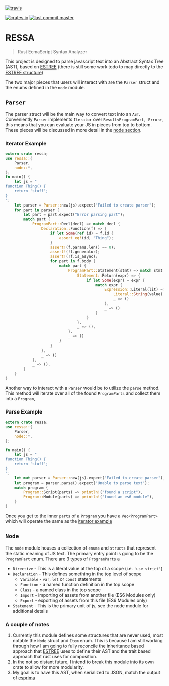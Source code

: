 [![travis](https://img.shields.io/travis/FreeMasen/RESSA.svg)](https://travis-ci.org/FreeMasen/RESSA)
<!-- [![appveyor](https://img.shields.io/appveyor/ci/FreeMasen/RESSA.svg)](https://ci.appveyor.com/project/FreeMasen/RESSA) -->
[![crates.io](https://img.shields.io/crates/v/ressa.svg)](https://crates.io/crates/ressa)
[![last commit master](https://img.shields.io/github/last-commit/FreeMasen/RESSA.svg)](https://github.com/FreeMasen/RESSA/commits/master)
# RESSA
> Rust EcmaScript Syntax Analyzer

This project is designed to parse javascript text into an Abstract Syntax Tree (AST), based on [ESTREE](https://github.com/estree/estree) (there is still some work todo to map directly to the [ESTREE structure](#a-couple-of-notes))


The two major pieces that users will interact with are the `Parser` struct and the enums defined in the `node` module.

## `Parser`

The parser struct will be the main way to convert text into an `AST`.
Conveniently `Parser` implements `Iterator` over `Result<ProgramPart, Error>`,
this means that you can evaluate your JS in pieces from top to bottom. These pieces will be discussed in more detail in the [node section](#node).

### Iterator Example
```rust
extern crate ressa;
use ressa::{
    Parser,
    node::*,
};
fn main() {
    let js = "
function Thing() {
    return 'stuff';
}
";
    let parser = Parser::new(js).expect("Failed to create parser");
    for part in parser {
        let part = part.expect("Error parsing part");
        match part {
            ProgramPart::Decl(decl) => match decl {
                Declaration::Function(f) => {
                    if let Some(ref id) = f.id {
                        assert_eq!(id, "Thing");
                    }
                    assert!(f.params.len() == 0);
                    assert!(!f.generator);
                    assert!(!f.is_async);
                    for part in f.body {
                        match part {
                            ProgramPart::Statement(stmt) => match stmt {
                                Statement::Return(expr) => {
                                    if let Some(expr) = expr {
                                        match expr {
                                            Expression::Literal(lit) => match lit {
                                                Literal::String(value) => assert_eq!(value, String::from("'stuff'")),
                                                _ => ()
                                            },
                                            _ => ()
                                        }
                                    }
                                },
                                _ => (),
                            },
                            _ => ()
                        }
                    }
                },
                _ => ()
            },
            _ => (),
        }
    }
}
```

Another way to interact with a `Parser` would be to utilize the `parse` method. This method will iterate over all of the found `ProgramParts` and collect them into a `Program`,

### Parse Example
```rust
extern crate ressa;
use ressa::{
    Parser,
    node::*,
};

fn main() {
    let js = "
function Thing() {
    return 'stuff';
}
";
    let mut parser = Parser::new(js).expect("Failed to create parser");
    let program = parser.parse().expect("Unable to parse text");
    match program {
        Program::Script(parts) => println!("found a script"),
        Program::Module(parts) => println!("found an es6 module"),
    }
}
```
Once you get to the inner `parts` of a `Program` you have a `Vec<ProgramPart>` which will operate the same as the [iterator example](#iterator-example)
## `Node`
The `node` module houses a collection of `enums` and `structs` that represent the static meaning of JS text. The primary entry point is going to be the `ProgramPart` enum. There are 3 types of `ProgramParts` a

- `Directive` - This is a literal value at the top of a scope (i.e. `'use strict'`)
- `Declaration` - This defines something in the top level of scope
    - `Variable` - `var`, `let` or `const` statements
    - `Function` - a named function definition in the top scope
    - `Class` - a named class in the top scope
    - `Import` - importing of assets from another file (ES6 Modules only)
    - `Export` - exporting of assets from this file (ES6 Modules only)
- `Statement` - This is the primary unit of js, see the node module for additional details

### A couple of notes
1. Currently this module defines some structures that are never used, most notable the `Node` struct and `Item` enum. This is because I am still working through how I am going to fully reconcile the inheritance based approach that [ESTREE](https://github.com/estree/estree) uses to define their AST and the trait based approach that rust uses for composition.
2. In the not so distant future, I intend to break this module into its own crate to allow for more modularity.
3. My goal is to have this AST, when serialized to JSON, match the output of [esprima](https://github.com/jquery/esprima)